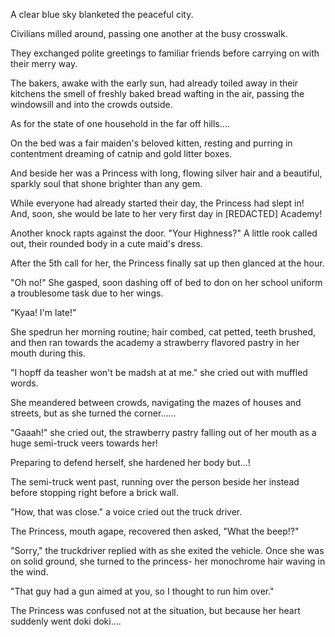<!-- title: The Princess 1 -->

A clear blue sky blanketed the peaceful city.

Civilians milled around, passing one another at the busy crosswalk.

They exchanged polite greetings to familiar friends before carrying on with their merry way.

The bakers, awake with the early sun, had already toiled away in their kitchens the smell of freshly baked bread wafting in the air, passing the windowsill and into the crowds outside.

As for the state of one household in the far off hills....

On the bed was a fair maiden's beloved kitten, resting and purring in contentment dreaming of catnip and gold litter boxes.

And beside her was a Princess with long, flowing silver hair and a beautiful, sparkly soul that shone brighter than any gem.

While everyone had already started their day, the Princess had slept in! And, soon, she would be late to her very first day in \[REDACTED\] Academy!

Another knock rapts against the door. "Your Highness?" A little rook called out, their rounded body in a cute maid's dress.

After the 5th call for her, the Princess finally sat up then glanced at the hour.

"Oh no!" She gasped, soon dashing off of bed to don on her school uniform a troublesome task due to her wings.

"Kyaa! I'm late!"

She spedrun her morning routine; hair combed, cat petted, teeth brushed, and then ran towards the academy a strawberry flavored pastry in her mouth during this.

"I hopff da teasher won't be madsh at at me." she cried out with muffled words.

She meandered between crowds, navigating the mazes of houses and streets, but as she turned the corner......

"Gaaah!" she cried out, the strawberry pastry falling out of her mouth as a huge semi-truck veers towards her!

Preparing to defend herself, she hardened her body but...!

The semi-truck went past, running over the person beside her instead before stopping right before a brick wall.

"How, that was close." a voice cried out the truck driver.

The Princess, mouth agape, recovered then asked, "What the beep!?"

"Sorry," the truckdriver replied with as she exited the vehicle. Once she was on solid ground, she turned to the princess- her monochrome hair waving in the wind.

"That guy had a gun aimed at you, so I thought to run him over."

The Princess was confused not at the situation, but because her heart suddenly went doki doki....
